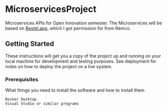 # MicroservicesProject
Microservices APIs for Open Innovation semester. The Microservices will be based on [Bestel.app](https://bestel.app/), which I got permission for from Remco.

## Getting Started

These instructions will get you a copy of the project up and running on your local machine for development and testing purposes. See deployment for notes on how to deploy the project on a live system.

### Prerequisites

What things you need to install the software and how to install them

```
Docker Desktop
Visual Studio or similar programs
```
